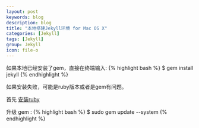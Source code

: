 ```yaml
---
layout: post
keywords: blog
description: blog
title: "本地搭建Jekyll环境 for Mac OS X"
categories: [Jekyll]
tags: [Jekyll]
group: Jekyll
icon: file-o
---
```

如果本地已经安装了gem，直接在终端输入: 
{% highlight bash %}
$ gem install jekyll
{% endhighlight %}

如果安装失败，可能是ruby版本或者是gem有问题。

首先 [安装ruby](../../../../../rvm/2014/04/22/rubyrailsrvm/)

升级 gem : 
{% highlight bash %}
$ sudo gem update --system
{% endhighlight %}
